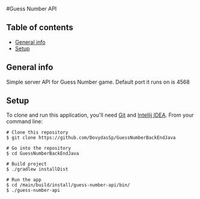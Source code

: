 #Guess Number API

## Table of contents
* [General info](#general-info)
* [Setup](#setup)

## General info
Simple server API for Guess Number game.
Default port it runs on is 4568
	
## Setup
To clone and run this application, you'll need [Git](https://git-scm.com) and [Intellij IDEA](https://www.jetbrains.com/help/idea/installation-guide.html#standalone). From your command line:

```
# Clone this repository
$ git clone https://github.com/DovydasSp/GuessNumberBackEndJava

# Go into the repository
$ cd GuessNumberBackEndJava

# Build project
$ ./gradlew installDist

# Run the app
$ cd /main/build/install/guess-number-api/bin/
$ ./guess-number-api
```
